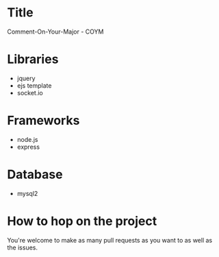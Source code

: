 # Title
Comment-On-Your-Major - COYM

# Libraries
- jquery
- ejs template
- socket.io

# Frameworks
- node.js
- express

# Database
- mysql2

# How to hop on the project
You're welcome to make as many pull requests as you want to as well as the issues.